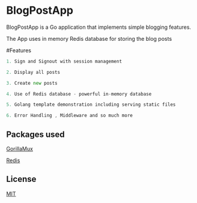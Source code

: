 # BlogPostApp

BlogPostApp is a Go application that implements simple blogging features.

The App uses in memory Redis database for storing the blog posts

#Features
```go
1. Sign and Signout with session management

2. Display all posts

3. Create new posts

4. Use of Redis database - powerful in-memory database

5. Golang template demonstration including serving static files

6. Error Handling , Middleware and so much more

```

## Packages used

[GorillaMux](https://github.com/gorilla/mux/)

[Redis](https://redis.io/)


## License
[MIT](https://choosealicense.com/licenses/mit/)